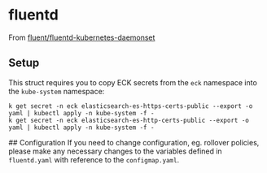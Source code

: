 # fluentd
From [fluent/fluentd-kubernetes-daemonset](https://github.com/fluent/fluentd-kubernetes-daemonset/blob/master/fluentd-daemonset-elasticsearch-rbac.yaml)

## Setup
This struct requires you to copy ECK secrets from the `eck` namespace into the `kube-system` namespace:

```
k get secret -n eck elasticsearch-es-https-certs-public --export -o yaml | kubectl apply -n kube-system -f -
k get secret -n eck elasticsearch-es-http-certs-public --export -o yaml | kubectl apply -n kube-system -f -
```

## Configuration
If you need to change configuration, eg. rollover policies, please make any necessary changes to the variables defined in `fluentd.yaml` with reference to the `configmap.yaml`. 